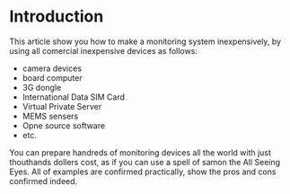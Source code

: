 # Introduction

This article show you how to make a monitoring system inexpensively, by using all comercial inexpensive devices as follows:

- camera devices
- board computer
- 3G dongle
- International Data SIM Card
- Virtual Private Server
- MEMS sensers
- Opne source software
- etc.

You can prepare handreds of monitoring devices all the world with just thouthands dollers cost, as if you can use a spell of samon the All Seeing Eyes.
All of examples are confirmed practically, show the pros and cons confirmed indeed. 